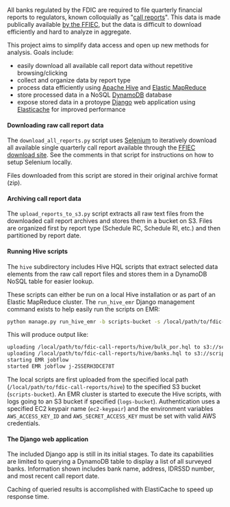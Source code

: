All banks regulated by the FDIC are required to file quarterly financial reports to regulators, known colloquially as "[call reports](http://en.wikipedia.org/wiki/Call_report)". This data is made publically available [by the FFIEC](https://cdr.ffiec.gov/public/), but the data is difficult to download efficiently and hard to analyze in aggregate.

This project aims to simplify data access and open up new methods for analysis. Goals include:

- easily download all available call report data without repetitive browsing/clicking
- collect and organize data by report type
- process data efficiently using [Apache Hive](https://hive.apache.org) and [Elastic MapReduce](http://aws.amazon.com/elasticmapreduce/)
- store processed data in a NoSQL [DynamoDB](http://aws.amazon.com/dynamodb/) database
- expose stored data in a protoype [Django](https://www.djangoproject.com) web application using [Elasticache](http://aws.amazon.com/elasticache/) for improved performance

#### Downloading raw call report data

The `download_all_reports.py` script uses [Selenium](http://www.seleniumhq.org) to iteratively download all available single quarterly call report available through the [FFIEC download site](https://cdr.ffiec.gov/public/). See the comments in that script for instructions on how to setup Selenium locally.

Files downloaded from this script are stored in their original archive format (zip).

#### Archiving call report data

The `upload_reports_to_s3.py` script extracts all raw text files from the downloaded call report archives and stores them in a bucket on S3. Files are organized first by report type (Schedule RC, Schedule RI, etc.) and then partitioned by report date.

#### Running Hive scripts

The `hive` subdirectory includes Hive HQL scripts that extract selected data elements from the raw call report files and stores them in a DynamoDB NoSQL table for easier lookup. 

These scripts can either be run on a local Hive installation or as part of an Elastic MapReduce cluster. The `run_hive_emr` Django management command exists to help easily run the scripts on EMR:

```sh
python manage.py run_hive_emr -b scripts-bucket -s /local/path/to/fdic-call-reports/hive -l logs-bucket -k ec2-keypair
```

This will produce output like:

```sh
uploading /local/path/to/fdic-call-reports/hive/bulk_por.hql to s3://scripts-bucket/hive/bulk_por.hql
uploading /local/path/to/fdic-call-reports/hive/banks.hql to s3://scripts-bucket/hive/banks.hql
starting EMR jobflow
started EMR jobflow j-2SSERH3DCE78T
```

The local scripts are first uploaded from the specified local path (`/local/path/to/fdic-call-reports/hive`) to the specified S3 bucket (`scripts-bucket`). An EMR cluster is started to execute the Hive scripts, with logs going to an S3 bucket if specified (`logs-bucket`). Authentication uses a specified EC2 keypair name (`ec2-keypair`) and the environment variables `AWS_ACCESS_KEY_ID` and `AWS_SECRET_ACCESS_KEY` must be set with valid AWS credentials.

#### The Django web application

The included Django app is still in its initial stages. To date its capabilities are limited to querying a DynamoDB table to display a list of all surveyed banks. Information shown includes bank name, address, IDRSSD number, and most recent call report date.

Caching of queried results is accomplished with ElastiCache to speed up response time. 
